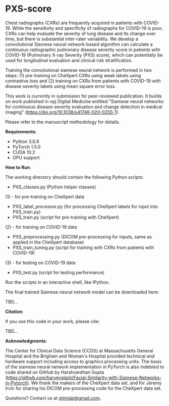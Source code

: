 # PXS-score

Chest radiographs (CXRs) are frequently acquired in patients with COVID-19. While the sensitivity and specificity of radiographs for COVID-19 is poor, CXRs can help evaluate the severity of lung disease and its change over time, but there is substantial inter-rater variability. We develop a convolutional Siamese neural network-based algorithm can calculate a continuous radiographic pulmonary disease severity score in patients with COVID-19 (Pulmonary X-ray Severity (PXS) score), which can potentially be used for longitudinal evaluation and clinical risk stratification.

Training the convolutional siamese neural network is performed in two steps: (1) pre-training on CheXpert CXRs using weak labels using contrastive loss and (2) training on CXRs from patients with COVID-19 with disease severity labels using mean square error loss.

This work is currently in submission for peer-reviewed publication. It builds on work published in npj Digital Medicine entitled "Siamese neural networks for continuous disease severity evaluation and change detection in medical imaging" (https://doi.org/10.1038/s41746-020-0255-1).

Please refer to the manuscript methodology for details. 

**Requirements**: 

- Python 3.6.9
- PyTorch 1.5.0
- CUDA 10.2
- GPU support

**How to Run**:

The working directory should contain the following Python scripts:

- PXS_classes.py (Python helper classes)

(1) - for pre-training on CheXpert data
- PXS_label_processor.py (for processing CheXpert labels for input into PXS_train.py)
- PXS_train.py (script for pre-training with CheXpert)

(2) - for training on COVID-19 data
- PXS_preprocessing.py (DICOM pre-processing for inputs, same as applied in the CheXpert database)
- PXS_train_tuning.py (script for training with CXRs from patients with COVID-19)

(3) - for testing on COVID-19 data
- PXS_test.py (script for testing performance)

Run the scripts in an interactive shell, like IPython. 

The final trained Siamese neural network model can be downloaded here: 

TBD...

**Citation**:

If you use this code in your work, please cite: 

TBD...

**Acknowledgments**:

The Center for Clinical Data Science (CCDS) at Massachusetts General Hospital and the Brigham and Woman's Hospital provided technical and hardware support including access to graphics processing units. The basis of the siamese neural network implementation in PyTorch is also indebted to code shared on GitHub by Harshvardhan Gupta (https://github.com/harveyslash/Facial-Similarity-with-Siamese-Networks-in-Pytorch). We thank the makers of the CheXpert data set, and for Jeremy Irvin for sharing his DICOM pre-processing code for the CheXpert data set. 

Questions? Contact us at qtimlab@gmail.com.



